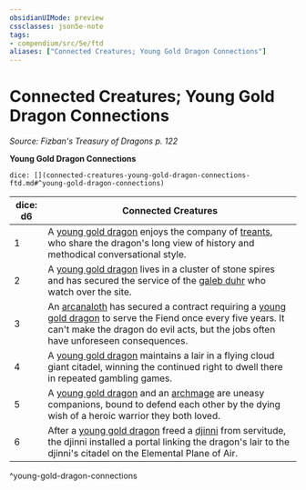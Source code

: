 ```yaml
---
obsidianUIMode: preview
cssclasses: json5e-note
tags:
- compendium/src/5e/ftd
aliases: ["Connected Creatures; Young Gold Dragon Connections"]
---
```

# Connected Creatures; Young Gold Dragon Connections
*Source: Fizban's Treasury of Dragons p. 122* 

**Young Gold Dragon Connections**

`dice: [](connected-creatures-young-gold-dragon-connections-ftd.md#^young-gold-dragon-connections)`

| dice: d6 | Connected Creatures |
|----------|---------------------|
| 1 | A [young gold dragon](/2-Mechanics/CLI/bestiary/dragon/young-gold-dragon.md) enjoys the company of [treants](/2-Mechanics/CLI/bestiary/plant/treant.md), who share the dragon's long view of history and methodical conversational style. |
| 2 | A [young gold dragon](/2-Mechanics/CLI/bestiary/dragon/young-gold-dragon.md) lives in a cluster of stone spires and has secured the service of the [galeb duhr](/2-Mechanics/CLI/bestiary/elemental/galeb-duhr.md) who watch over the site. |
| 3 | An [arcanaloth](/2-Mechanics/CLI/bestiary/fiend/arcanaloth.md) has secured a contract requiring a [young gold dragon](/2-Mechanics/CLI/bestiary/dragon/young-gold-dragon.md) to serve the Fiend once every five years. It can't make the dragon do evil acts, but the jobs often have unforeseen consequences. |
| 4 | A [young gold dragon](/2-Mechanics/CLI/bestiary/dragon/young-gold-dragon.md) maintains a lair in a flying cloud giant citadel, winning the continued right to dwell there in repeated gambling games. |
| 5 | A [young gold dragon](/2-Mechanics/CLI/bestiary/dragon/young-gold-dragon.md) and an [archmage](/2-Mechanics/CLI/bestiary/humanoid/archmage.md) are uneasy companions, bound to defend each other by the dying wish of a heroic warrior they both loved. |
| 6 | After a [young gold dragon](/2-Mechanics/CLI/bestiary/dragon/young-gold-dragon.md) freed a [djinni](/2-Mechanics/CLI/bestiary/elemental/djinni.md) from servitude, the djinni installed a portal linking the dragon's lair to the djinni's citadel on the Elemental Plane of Air. |
^young-gold-dragon-connections